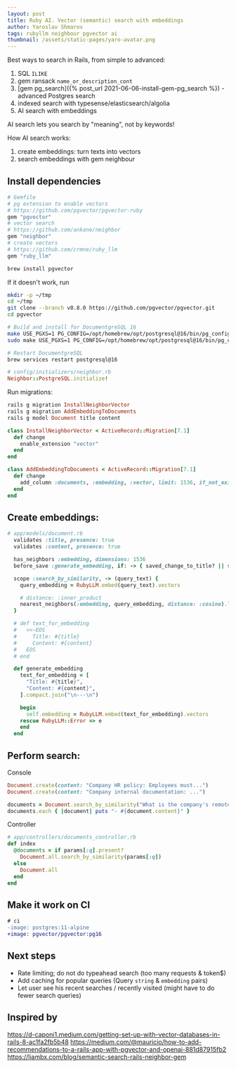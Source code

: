 ```yaml
---
layout: post
title: Ruby AI. Vector (semantic) search with embeddings
author: Yaroslav Shmarov
tags: rubyllm neighbour pgvector ai
thumbnail: /assets/static-pages/yaro-avatar.png
---
```


Best ways to search in Rails, from simple to advanced:

1. SQL `ILIKE`
2. gem ransack `name_or_description_cont`
3. [gem pg_search]({% post_url 2021-06-06-install-gem-pg_search %}) - advanced Postgres search
4. indexed search with typesense/elasticsearch/algolia
5. AI search with embeddings

AI search lets you search by "meaning", not by keywords!

How AI search works:

1. create embeddings: turn texts into vectors
2. search embeddings with gem neighbour

## Install dependencies

```ruby
# Gemfile
# pg extension to enable vectors
# https://github.com/pgvector/pgvector-ruby
gem "pgvector"
# vector search
# https://github.com/ankane/neighbor
gem "neighbor"
# create vectors
# https://github.com/crmne/ruby_llm
gem "ruby_llm"
```

```sh
brew install pgvector
```

If it doesn't work, run

```sh
mkdir -p ~/tmp
cd ~/tmp
git clone --branch v0.8.0 https://github.com/pgvector/pgvector.git
cd pgvector

# Build and install for DocumentgreSQL 16
make USE_PGXS=1 PG_CONFIG=/opt/homebrew/opt/postgresql@16/bin/pg_config
sudo make USE_PGXS=1 PG_CONFIG=/opt/homebrew/opt/postgresql@16/bin/pg_config install

# Restart DocumentgreSQL
brew services restart postgresql@16
```

```ruby
# config/initializers/neighbor.rb
Neighbor::PostgreSQL.initialize!
```

Run migrations:

```ruby
rails g migration InstallNeighborVector
rails g migration AddEmbeddingToDocuments
rails g model Document title content
```

```ruby
class InstallNeighborVector < ActiveRecord::Migration[7.1]
  def change
    enable_extension "vector"
  end
end
```

```ruby
class AddEmbeddingToDocuments < ActiveRecord::Migration[7.1]
  def change
    add_column :documents, :embedding, :vector, limit: 1536, if_not_exists: true
  end
end
```

## Create embeddings:

```ruby
# app/models/document.rb
  validates :title, presence: true
  validates :content, presence: true

  has_neighbors :embedding, dimensions: 1536
  before_save :generate_embedding, if: -> { saved_change_to_title? || saved_change_to_content? }

  scope :search_by_similarity, -> (query_text) {
    query_embedding = RubyLLM.embed(query_text).vectors

    # distance: :inner_product
    nearest_neighbors(:embedding, query_embedding, distance: :cosine).limit(5)
  }

  # def text_for_embedding
  #   <<~EOS
  #     Title: #{title}
  #     Content: #{content}
  #   EOS
  # end

  def generate_embedding
    text_for_embedding = [
      "Title: #{title}",
      "Content: #{content}",
    ].compact.join("\n---\n")

    begin
      self.embedding = RubyLLM.embed(text_for_embedding).vectors
    rescue RubyLLM::Error => e
    end
  end
```

## Perform search:

Console

```ruby
Document.create(content: "Company HR policy: Employees must...")
Document.create(content: "Company internal documentation: ...")

documents = Document.search_by_similarity("What is the company's remote work policy?")
documents.each { |document| puts "- #{document.content}" }
```

Controller

```ruby
# app/controllers/documents_controller.rb
def index
  @documents = if params[:q].present?
    Document.all.search_by_similarity(params[:q])
  else
    Document.all
  end
end
```

## Make it work on CI

```diff
# ci
-image: postgres:11-alpine
+image: pgvector/pgvector:pg16
```

## Next steps

- Rate limiting; do not do typeahead search (too many requests & token$)
- Add caching for popular queries (Query `string` & `embedding` pairs)
- Let user see his recent searches / recently visited (might have to do fewer search queries)

## Inspired by

https://d-caponi1.medium.com/getting-set-up-with-vector-databases-in-rails-8-ac1fa2fb5b48
https://medium.com/@mauricio/how-to-add-recommendations-to-a-rails-app-with-pgvector-and-openai-881d87915fb2
https://liambx.com/blog/semantic-search-rails-neighbor-gem
